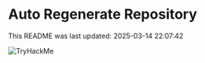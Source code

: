 # Auto Regenerate Repository

This README was last updated: 2025-03-14 22:07:42

 ![TryHackMe](https://tryhackme.com/badge/533634)